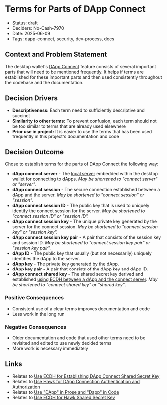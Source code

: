 # Terms for Parts of DApp Connect

- Status: draft
- Deciders: No-Cash-7970
- Date: 2025-06-09
- Tags: dapp-connect, security, dev-process, docs

## Context and Problem Statement

The desktop wallet's [DApp Connect](20250608-use-dapp-connect-term-for-wallet-dapp-connection.md) feature consists of several important parts that will need to be mentioned frequently. It helps if terms are established for these important parts and then used consistently throughout the codebase and the documentation.

## Decision Drivers

- **Descriptiveness:** Each term need to sufficiently descriptive and succinct
- **Similarity to other terms:** To prevent confusion, each term should not be too similar to terms that are already used elsewhere
- **Prior use in project:** It is easier to use the terms that has been used frequently in this project's documentation and code

## Decision Outcome

Chose to establish terms for the parts of DApp Connect the following way:

- **dApp connect server** - The [local server](20240102-use-local-server-to-connect-to-dapps.md) embedded within the desktop wallet for connecting to dApps. *May be shortened to "connect server" or "server".*
- **dApp connect session** - The secure connection established between a dApp and the server. *May be shortened to "connect session" or "session".*
- **dApp connect session ID** - The public key that is used to uniquely identify the connect session for the server. *May be shortened to "connect session ID" or "session ID".*
- **dApp connect session key** - The unique private key generated by the server for the connect session. *May be shortened to "connect session key" or "session key".*
- **dApp connect session key pair** - A pair that consists of the session key and session ID. *May be shortened to "connect session key pair" or "session key pair".*
- **dApp ID** - The public key that usually (but not necessarily) uniquely identifies the dApp to the server.
- **dApp key** - The private key generated by the dApp.
- **dApp key pair** - A pair that consists of the dApp key and dApp ID.
- **dApp connect shared key** - The shared secret key derived and established [using ECDH between a dApp and the connect server](20250609-use-ecdh-for-hawk-shared-secret-key.md). *May be shortened to "connect shared key" or "shared key"*.

### Positive Consequences

- Consistent use of a clear terms improves documentation and code
- Less work in the long run

### Negative Consequences

- Older documentation and code that used other terms need to be revisited and edited to use newly decided terms
- More work is necessary immediately

## Links

- Relates to [Use ECDH for Establishing DApp Connect Shared Secret Key](20250611-use-ecdh-for-establishing-dapp-connect-shared-key.md)
- Relates to [Use Hawk for DApp Connection Authentication and Authorization](20240821-use-hawk-for-dapp-connection-authentication-and-authorization.md)
- Relates to [Use \"DApp\" in Prose and \"Dapp\" in Code](20250608-use-dapp-in-prose-and-dapp-in-code.md)
- Relates to [Use ECDH for Hawk Shared Secret Key](20250609-use-ecdh-for-hawk-shared-secret-key.md)
